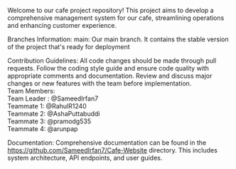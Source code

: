 Welcome to our cafe project repository! 
This project aims to develop a comprehensive management system for our cafe, 
streamlining operations and enhancing customer experience.

Branches Information:
main: Our main branch. It contains the stable version of the project that's ready for deployment

Contribution Guidelines:
All code changes should be made through pull requests.
Follow the coding style guide and ensure code quality with appropriate comments and documentation.
Review and discuss major changes or new features with the team before implementation.<br>
Team Members:<br>
Team Leader : @SameedIrfan7<br>
Teammate 1: @RahulR1240<br>
Teammate 2: @AshaPuttabuddi<br>
Teammate 3: @pramodg535<br>
Teammate 4: @arunpap<br>


Documentation:
Comprehensive documentation can be found in the
https://github.com/SameedIrfan7/Cafe-Website directory.
This includes system architecture, API endpoints, and user guides.
